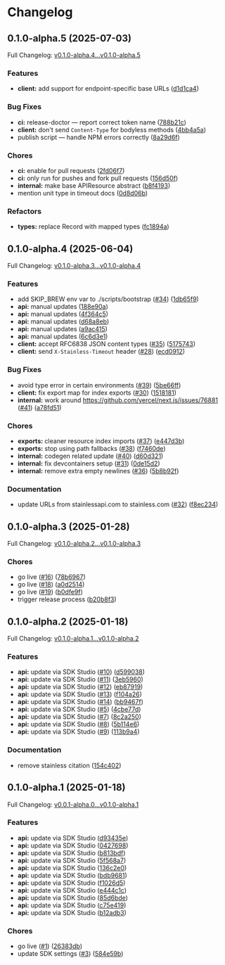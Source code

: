 # Changelog

## 0.1.0-alpha.5 (2025-07-03)

Full Changelog: [v0.1.0-alpha.4...v0.1.0-alpha.5](https://github.com/zeroentropy-ai/zeroentropy-node/compare/v0.1.0-alpha.4...v0.1.0-alpha.5)

### Features

* **client:** add support for endpoint-specific base URLs ([d1d1ca4](https://github.com/zeroentropy-ai/zeroentropy-node/commit/d1d1ca45010ab9488fac671571058a392ef714bf))


### Bug Fixes

* **ci:** release-doctor — report correct token name ([788b21c](https://github.com/zeroentropy-ai/zeroentropy-node/commit/788b21cc597d7b5418bf7c083b754c36dd3f974b))
* **client:** don't send `Content-Type` for bodyless methods ([4bb4a5a](https://github.com/zeroentropy-ai/zeroentropy-node/commit/4bb4a5a1e672951deb536029a8fb18399b7e07c5))
* publish script — handle NPM errors correctly ([8a29d6f](https://github.com/zeroentropy-ai/zeroentropy-node/commit/8a29d6f7d4c8b261ffc6fbef0e06f8c802626084))


### Chores

* **ci:** enable for pull requests ([2fd06f7](https://github.com/zeroentropy-ai/zeroentropy-node/commit/2fd06f79640749b62e4f12f4219491ea64563ded))
* **ci:** only run for pushes and fork pull requests ([156d50f](https://github.com/zeroentropy-ai/zeroentropy-node/commit/156d50f38ab3fbbe766d1a12950c81bfa19bf80d))
* **internal:** make base APIResource abstract ([b8f4193](https://github.com/zeroentropy-ai/zeroentropy-node/commit/b8f41937546e81c3fa61848998da2b7d0d9cf51f))
* mention unit type in timeout docs ([0d8d06b](https://github.com/zeroentropy-ai/zeroentropy-node/commit/0d8d06bf1945f6f1bade796240bdf0535b5043cf))


### Refactors

* **types:** replace Record with mapped types ([fc1894a](https://github.com/zeroentropy-ai/zeroentropy-node/commit/fc1894a426c7472145d97703ec02b485996e9710))

## 0.1.0-alpha.4 (2025-06-04)

Full Changelog: [v0.1.0-alpha.3...v0.1.0-alpha.4](https://github.com/zeroentropy-ai/zeroentropy-node/compare/v0.1.0-alpha.3...v0.1.0-alpha.4)

### Features

* add SKIP_BREW env var to ./scripts/bootstrap ([#34](https://github.com/zeroentropy-ai/zeroentropy-node/issues/34)) ([1db65f9](https://github.com/zeroentropy-ai/zeroentropy-node/commit/1db65f912a1a5f23668ea2519ac8e1f379f0a806))
* **api:** manual updates ([188e90a](https://github.com/zeroentropy-ai/zeroentropy-node/commit/188e90a6a7008044bd3a88baa76433b86e1bafa9))
* **api:** manual updates ([4f364c5](https://github.com/zeroentropy-ai/zeroentropy-node/commit/4f364c5925cf3203ec0cfefbd30f28280019ac13))
* **api:** manual updates ([d68a8eb](https://github.com/zeroentropy-ai/zeroentropy-node/commit/d68a8eb68f20f0e2735b0a74d74593f92265cd03))
* **api:** manual updates ([a9ac415](https://github.com/zeroentropy-ai/zeroentropy-node/commit/a9ac4152f59d0fabb2866c628a9d87155b2a471d))
* **api:** manual updates ([6c6d3e1](https://github.com/zeroentropy-ai/zeroentropy-node/commit/6c6d3e19561559312962e5b0e0d14c0127519418))
* **client:** accept RFC6838 JSON content types ([#35](https://github.com/zeroentropy-ai/zeroentropy-node/issues/35)) ([5175743](https://github.com/zeroentropy-ai/zeroentropy-node/commit/5175743984e1379e05c4baaa5dded94dc1ae6b85))
* **client:** send `X-Stainless-Timeout` header ([#28](https://github.com/zeroentropy-ai/zeroentropy-node/issues/28)) ([ecd0912](https://github.com/zeroentropy-ai/zeroentropy-node/commit/ecd0912273945a262c29c7520410d6ae927ff177))


### Bug Fixes

* avoid type error in certain environments ([#39](https://github.com/zeroentropy-ai/zeroentropy-node/issues/39)) ([5be66ff](https://github.com/zeroentropy-ai/zeroentropy-node/commit/5be66ffd2783b79bda15848632f46c1a2b0bd53c))
* **client:** fix export map for index exports ([#30](https://github.com/zeroentropy-ai/zeroentropy-node/issues/30)) ([1518181](https://github.com/zeroentropy-ai/zeroentropy-node/commit/1518181a12687feeb94e7634194f73f7c6d2a92b))
* **internal:** work around https://github.com/vercel/next.js/issues/76881 ([#41](https://github.com/zeroentropy-ai/zeroentropy-node/issues/41)) ([a78fd51](https://github.com/zeroentropy-ai/zeroentropy-node/commit/a78fd51e969d8ab08858b5871a86609c8067b8ce))


### Chores

* **exports:** cleaner resource index imports ([#37](https://github.com/zeroentropy-ai/zeroentropy-node/issues/37)) ([e447d3b](https://github.com/zeroentropy-ai/zeroentropy-node/commit/e447d3b306acdcd7460b8329dd31cc78fedc4388))
* **exports:** stop using path fallbacks ([#38](https://github.com/zeroentropy-ai/zeroentropy-node/issues/38)) ([f7460de](https://github.com/zeroentropy-ai/zeroentropy-node/commit/f7460de48f5deaead21c777199dfb6acacfdf4ff))
* **internal:** codegen related update ([#40](https://github.com/zeroentropy-ai/zeroentropy-node/issues/40)) ([d60d321](https://github.com/zeroentropy-ai/zeroentropy-node/commit/d60d3218f82dc4782cfddb2e164b1e3eb05835c7))
* **internal:** fix devcontainers setup ([#31](https://github.com/zeroentropy-ai/zeroentropy-node/issues/31)) ([0de15d2](https://github.com/zeroentropy-ai/zeroentropy-node/commit/0de15d2ba4cfc81f769646ade15a88c3f30fcaa9))
* **internal:** remove extra empty newlines ([#36](https://github.com/zeroentropy-ai/zeroentropy-node/issues/36)) ([5b8b92f](https://github.com/zeroentropy-ai/zeroentropy-node/commit/5b8b92f2a64634a3a792b705c066c01132368d3d))


### Documentation

* update URLs from stainlessapi.com to stainless.com ([#32](https://github.com/zeroentropy-ai/zeroentropy-node/issues/32)) ([f8ec234](https://github.com/zeroentropy-ai/zeroentropy-node/commit/f8ec2343b8ac63893220f698353a5e127899523f))

## 0.1.0-alpha.3 (2025-01-28)

Full Changelog: [v0.1.0-alpha.2...v0.1.0-alpha.3](https://github.com/zeroentropy-ai/zeroentropy-node/compare/v0.1.0-alpha.2...v0.1.0-alpha.3)

### Chores

* go live ([#16](https://github.com/zeroentropy-ai/zeroentropy-node/issues/16)) ([78b6967](https://github.com/zeroentropy-ai/zeroentropy-node/commit/78b6967a40788b16bd97cca17cbbb0d567e298e7))
* go live ([#18](https://github.com/zeroentropy-ai/zeroentropy-node/issues/18)) ([a0d2514](https://github.com/zeroentropy-ai/zeroentropy-node/commit/a0d2514ae66f0fc6cde76a6da1d05cab7a13ba19))
* go live ([#19](https://github.com/zeroentropy-ai/zeroentropy-node/issues/19)) ([b0dfe9f](https://github.com/zeroentropy-ai/zeroentropy-node/commit/b0dfe9f277b39876350fe1accee6ec22a9c24e72))
* trigger release process ([b20b8f3](https://github.com/zeroentropy-ai/zeroentropy-node/commit/b20b8f393f4c3697bb1cfdee7f135a2b39407331))

## 0.1.0-alpha.2 (2025-01-18)

Full Changelog: [v0.1.0-alpha.1...v0.1.0-alpha.2](https://github.com/zeroentropy-ai/zeroentropy-node/compare/v0.1.0-alpha.1...v0.1.0-alpha.2)

### Features

* **api:** update via SDK Studio ([#10](https://github.com/zeroentropy-ai/zeroentropy-node/issues/10)) ([d599038](https://github.com/zeroentropy-ai/zeroentropy-node/commit/d599038d57c2ead625286aff71f945ddc1c3cfc0))
* **api:** update via SDK Studio ([#11](https://github.com/zeroentropy-ai/zeroentropy-node/issues/11)) ([3eb5960](https://github.com/zeroentropy-ai/zeroentropy-node/commit/3eb59606d1c17fc5b8a0b461ffa95c4090f9498f))
* **api:** update via SDK Studio ([#12](https://github.com/zeroentropy-ai/zeroentropy-node/issues/12)) ([eb87919](https://github.com/zeroentropy-ai/zeroentropy-node/commit/eb87919bd3f57a64ad0082be215c6a66438efbe9))
* **api:** update via SDK Studio ([#13](https://github.com/zeroentropy-ai/zeroentropy-node/issues/13)) ([f104a26](https://github.com/zeroentropy-ai/zeroentropy-node/commit/f104a26939736b3ce81d90c09d204ba7b2309c43))
* **api:** update via SDK Studio ([#14](https://github.com/zeroentropy-ai/zeroentropy-node/issues/14)) ([bb9467f](https://github.com/zeroentropy-ai/zeroentropy-node/commit/bb9467fa8e150520b8a5a41d6640e30accf6d292))
* **api:** update via SDK Studio ([#5](https://github.com/zeroentropy-ai/zeroentropy-node/issues/5)) ([4cbe77d](https://github.com/zeroentropy-ai/zeroentropy-node/commit/4cbe77d77029907ed8e7cae27eaf02d85bad91a3))
* **api:** update via SDK Studio ([#7](https://github.com/zeroentropy-ai/zeroentropy-node/issues/7)) ([8c2a250](https://github.com/zeroentropy-ai/zeroentropy-node/commit/8c2a250f8284daae8ec2b43b347f5b85d12c9507))
* **api:** update via SDK Studio ([#8](https://github.com/zeroentropy-ai/zeroentropy-node/issues/8)) ([5b114e6](https://github.com/zeroentropy-ai/zeroentropy-node/commit/5b114e64b6a7e7367af7ff68e5a7326720933da1))
* **api:** update via SDK Studio ([#9](https://github.com/zeroentropy-ai/zeroentropy-node/issues/9)) ([113b9a4](https://github.com/zeroentropy-ai/zeroentropy-node/commit/113b9a4778439d91c0031240d051ff18fc489a5a))


### Documentation

* remove stainless citation ([154c402](https://github.com/zeroentropy-ai/zeroentropy-node/commit/154c402c11bb09b38bb27ae3df9e5d0e78d06cd0))

## 0.1.0-alpha.1 (2025-01-18)

Full Changelog: [v0.0.1-alpha.0...v0.1.0-alpha.1](https://github.com/ZeroEntropy-AI/zeroentropy-node/compare/v0.0.1-alpha.0...v0.1.0-alpha.1)

### Features

* **api:** update via SDK Studio ([d93435e](https://github.com/ZeroEntropy-AI/zeroentropy-node/commit/d93435e1edbdca31d3d347ddc0d526af6ae36e6e))
* **api:** update via SDK Studio ([0427698](https://github.com/ZeroEntropy-AI/zeroentropy-node/commit/0427698178c8dbea7553aadd509bb73a6dd7a404))
* **api:** update via SDK Studio ([b813bdf](https://github.com/ZeroEntropy-AI/zeroentropy-node/commit/b813bdf5e5d03eb778adc669c9168c1d3d94bd0b))
* **api:** update via SDK Studio ([5f568a7](https://github.com/ZeroEntropy-AI/zeroentropy-node/commit/5f568a74481d64a7a01cafcd8ed9cb6bdaf8873a))
* **api:** update via SDK Studio ([136c2e0](https://github.com/ZeroEntropy-AI/zeroentropy-node/commit/136c2e0192372f30067ab682080feae441cae307))
* **api:** update via SDK Studio ([bdb9681](https://github.com/ZeroEntropy-AI/zeroentropy-node/commit/bdb96811c2dbb6ddb1e37269aa3eebd4499392c7))
* **api:** update via SDK Studio ([f1026d5](https://github.com/ZeroEntropy-AI/zeroentropy-node/commit/f1026d5246ad6b85ddea953fa5eebcb84f56b7c5))
* **api:** update via SDK Studio ([e444c1c](https://github.com/ZeroEntropy-AI/zeroentropy-node/commit/e444c1cce67ca418fab242bf70a3369188f51db9))
* **api:** update via SDK Studio ([85d6bde](https://github.com/ZeroEntropy-AI/zeroentropy-node/commit/85d6bdea1496edb35bb16eeffa16b0477f576b0b))
* **api:** update via SDK Studio ([c75e419](https://github.com/ZeroEntropy-AI/zeroentropy-node/commit/c75e4193d6f974b35f571f076541d5067ef2739a))
* **api:** update via SDK Studio ([b12adb3](https://github.com/ZeroEntropy-AI/zeroentropy-node/commit/b12adb3af8dfe50e3e0850e8e040b042c385f350))


### Chores

* go live ([#1](https://github.com/ZeroEntropy-AI/zeroentropy-node/issues/1)) ([26383db](https://github.com/ZeroEntropy-AI/zeroentropy-node/commit/26383db324ad84303730b74bd1afd1d2823b475f))
* update SDK settings ([#3](https://github.com/ZeroEntropy-AI/zeroentropy-node/issues/3)) ([584e59b](https://github.com/ZeroEntropy-AI/zeroentropy-node/commit/584e59bbf5ba4604c829dd9e747efefa01884888))
